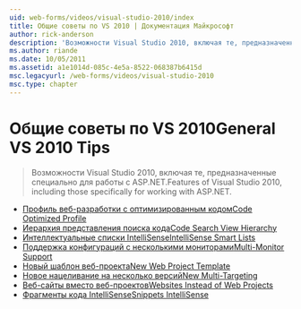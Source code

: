 ```yaml
---
uid: web-forms/videos/visual-studio-2010/index
title: Общие советы по VS 2010 | Документация Майкрософт
author: rick-anderson
description: 'Возможности Visual Studio 2010, включая те, предназначенные специально для работы с ASP.NET.'
ms.author: riande
ms.date: 10/05/2011
ms.assetid: a1e1014d-085c-4e5a-8522-068387b6415d
msc.legacyurl: /web-forms/videos/visual-studio-2010
msc.type: chapter
---
```

<a name="general-vs-2010-tips"></a><span data-ttu-id="10341-103">Общие советы по VS 2010</span><span class="sxs-lookup"><span data-stu-id="10341-103">General VS 2010 Tips</span></span>
====================
> <span data-ttu-id="10341-104">Возможности Visual Studio 2010, включая те, предназначенные специально для работы с ASP.NET.</span><span class="sxs-lookup"><span data-stu-id="10341-104">Features of Visual Studio 2010, including those specifically for working with ASP.NET.</span></span>


- [<span data-ttu-id="10341-105">Профиль веб-разработки с оптимизированным кодом</span><span class="sxs-lookup"><span data-stu-id="10341-105">Code Optimized Profile</span></span>](visual-studio-2010-quick-hit-code-optimized-profile.md)
- [<span data-ttu-id="10341-106">Иерархия представления поиска кода</span><span class="sxs-lookup"><span data-stu-id="10341-106">Code Search View Hierarchy</span></span>](visual-studio-2010-quick-hit-code-search-view-hierarchy.md)
- [<span data-ttu-id="10341-107">Интеллектуальные списки IntelliSense</span><span class="sxs-lookup"><span data-stu-id="10341-107">IntelliSense Smart Lists</span></span>](visual-studio-2010-quick-hit-intellisense-smart-lists.md)
- [<span data-ttu-id="10341-108">Поддержка конфигураций с несколькими мониторами</span><span class="sxs-lookup"><span data-stu-id="10341-108">Multi-Monitor Support</span></span>](visual-studio-2010-quick-hit-multi-monitor-support.md)
- [<span data-ttu-id="10341-109">Новый шаблон веб-проекта</span><span class="sxs-lookup"><span data-stu-id="10341-109">New Web Project Template</span></span>](visual-studio-2010-quick-hit-new-web-project-template.md)
- [<span data-ttu-id="10341-110">Новое нацеливание на несколько версий</span><span class="sxs-lookup"><span data-stu-id="10341-110">New Multi-Targeting</span></span>](visual-studio-2010-quick-hit-new-multi-targeting.md)
- [<span data-ttu-id="10341-111">Веб-сайты вместо веб-проектов</span><span class="sxs-lookup"><span data-stu-id="10341-111">Websites Instead of Web Projects</span></span>](visual-studio-2010-quick-hit-websites-instead-of-web-projects.md)
- [<span data-ttu-id="10341-112">Фрагменты кода IntelliSense</span><span class="sxs-lookup"><span data-stu-id="10341-112">Snippets IntelliSense</span></span>](visual-studio-2010-quick-hit-snippets-intellisense.md)
